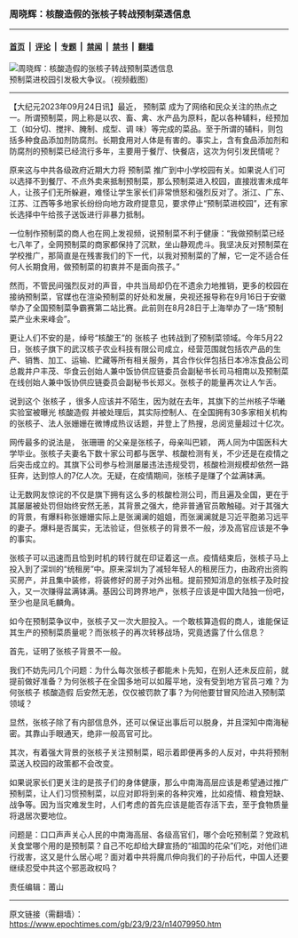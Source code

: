 ### 周晓辉：核酸造假的张核子转战预制菜透信息

---

#### [首页](../../../..?n14079950) &nbsp;|&nbsp; [评论](../../../../../epoch-comment?n14079950) &nbsp;|&nbsp; [专题](../../../../../epoch-special?n14079950) &nbsp;|&nbsp; [禁闻](../../../../../epoch-news?n14079950) &nbsp;|&nbsp; [禁书](../../../../../books?n14079950) &nbsp;|&nbsp; [翻墙](https://github.com/gfw-breaker/nogfw/blob/master/README.md?n14079950)


<div><img alt="周晓辉：核酸造假的张核子转战预制菜透信息" class="attachment-djy_600_400 size-djy_600_400 wp-post-image" src="https://i.epochtimes.com/assets/uploads/2023/09/id14077929-Collage-Maker-20-Sep-2023-11-58-AM-1454.jpg"/>
<div class="caption">
 预制菜进校园引发极大争议。（视频截图）
</div></div><hr/><div class="post_content" id="artbody" itemprop="articleBody">
 <!-- article content begin -->
 <p>
  【大纪元2023年09月24日讯】最近，
  <ok href="https://www.epochtimes.com/gb/tag/%E9%A2%84%E5%88%B6%E8%8F%9C.html">
   预制菜
  </ok>
  成为了网络和民众关注的热点之一。所谓预制菜，网上称是以农、畜、禽、水产品为原料，配以各种辅料，经预加工（如分切、搅拌、腌制、成型、调 味）等完成的菜品。至于所谓的辅料，则包括多种食品添加剂防腐剂。长期食用对人体是有害的。事实上，含有食品添加剂和防腐剂的预制菜已经流行多年，主要用于餐厅、快餐店，这次为何引发民情呢？
 </p>
 <p>
  原来这与中共各级政府近期大力将
  <ok href="https://www.epochtimes.com/gb/tag/%E9%A2%84%E5%88%B6%E8%8F%9C.html">
   预制菜
  </ok>
  推广到中小学校园有关。如果说人们可以选择不到餐厅、不点外卖来抵制预制菜，那么预制菜进入校园，直接戕害未成年人，让孩子们无所躲避，难怪让学生家长们非常愤怒和强烈反对了。浙江、广东、江苏、江西等多地家长纷纷向地方政府提意见，要求停止“预制菜进校园”，还有家长选择中午给孩子送饭进行非暴力抵制。
 </p>
 <p>
  一位制作预制菜的商人也在网上发视频，说预制菜不利于健康：“我做预制菜已经七八年了，全网预制菜的商家都保持了沉默，坐山静观虎斗。我坚决反对预制菜在学校推广，那简直是在残害我们的下一代，以我对预制菜的了解，它一定不适合任何人长期食用，做预制菜的初衷并不是面向孩子。”
 </p>
 <p>
  然而，不管民间强烈反对的声音，中共当局却仍在不遗余力地推销，更多的校园在接纳预制菜，官媒也在渲染预制菜的好处和发展，央视还报导称在9月16日于安徽举办了全国预制菜争霸赛第二站比赛。此前则在8月28日于上海举办了一场“预制菜产业未来峰会”。
 </p>
 <p>
  更让人们不安的是，绰号“核酸王”的
  <ok href="https://www.epochtimes.com/gb/tag/%E5%BC%A0%E6%A0%B8%E5%AD%90.html">
   张核子
  </ok>
  也转战到了预制菜领域。今年5月22日，张核子旗下的武汉核子农业科技有限公司成立，经营范围就包括农产品的生产、销售、加工、运输、贮藏等所有相关服务，其合作伙伴包括日本冷冻食品公司总裁井户丰茂、华食云创始人兼中饭协供应链委员会副秘书长司马相南以及预制菜在线创始人兼中饭协供应链委员会副秘书长郑义。张核子的能量再次让人乍舌。
 </p>
 <p>
  说到这个
  <ok href="https://www.epochtimes.com/gb/tag/%E5%BC%A0%E6%A0%B8%E5%AD%90.html">
   张核子
  </ok>
  ，很多人应该并不陌生，因为就在去年，其旗下的兰州核子华曦实验室被曝光
  <ok href="https://www.epochtimes.com/gb/tag/%E6%A0%B8%E9%85%B8%E9%80%A0%E5%81%87.html">
   核酸造假
  </ok>
  并被处理后，其实际控制人、在全国拥有30多家相关机构的张核子、法人张姗姗在微博成热议话题，并登上了热搜，总阅览量超过十亿次。
 </p>
 <p>
  网传最多的说法是，
  <ok href="https://www.epochtimes.com/gb/tag/%E5%BC%A0%E7%8F%8A%E7%8F%8A.html">
   张珊珊
  </ok>
  的父亲是张核子，母亲叫巴颖， 两人同为中国医科大学毕业。张核子夫妻名下数十家公司都与医学、核酸检测有关，不少还是在疫情之后突击成立的。其旗下公司参与检测屡屡违法违规受罚，核酸检测规模却依然一路狂奔，达到惊人的7亿人次。无疑，在疫情期间，张核子是赚了个盆满钵满。
 </p>
 <p>
  让无数网友惊诧的不仅是旗下拥有这么多的核酸检测公司，而且遍及全国，更在于其屡屡被处罚但始终安然无恙，其背景之强大，绝非普通官员敢触碰。对于其强大的背景，有爆料称张姗姗实际上是张澜澜的姐姐，而张澜澜就是习近平胞弟习远平的妻子。爆料是否属实，无法验证，但张核子的背景不一般，涉及高官应该是不争的事实。
 </p>
 <p>
  张核子可以迅速而且恰到时机的转行就在印证着这一点。疫情结束后，张核子马上投入到了深圳的“统租房”中。原来深圳为了减轻年轻人的租房压力，由政府出资购买房产，并且集中装修，将装修好的房子对外出租。提前预知消息的张核子及时投入，又一次赚得盆满钵满。基因公司跨界地产，张核子应该是中国大陆独一份吧，至少也是凤毛麟角。
 </p>
 <p>
  如今在预制菜争议中，张核子又一次大胆投入。一个敢核算造假的商人，谁能保证其生产的预制菜质量呢？而张核子的再次转移战场，究竟透露了什么信息？
 </p>
 <p>
  首先，证明了张核子背景不一般。
 </p>
 <p>
  我们不妨先问几个问题：为什么每次张核子都能未卜先知，在别人还未反应前，就提前做好准备？为何张核子在全国多地可以如履平地，没有受到地方官员刁难？为何张核子
  <ok href="https://www.epochtimes.com/gb/tag/%E6%A0%B8%E9%85%B8%E9%80%A0%E5%81%87.html">
   核酸造假
  </ok>
  后安然无恙，仅仅被罚款了事？为何他要甘冒风险进入预制菜领域？
 </p>
 <p>
  显然，张核子除了有内部信息外，还可以保证出事后可以脱身，并且深知中南海秘密。其靠山手眼通天，绝非一般高官可比。
 </p>
 <p>
  其次，有着强大背景的张核子关注预制菜，昭示着即便再多的人反对，中共将预制菜送入校园的政策都不会改变。
 </p>
 <p>
  如果说家长们更关注的是孩子们的身体健康，那么中南海高层应该是希望通过推广预制菜，让人们习惯预制菜，以应对即将到来的各种灾难，比如疫情、粮食短缺、战争等。因为当灾难发生时，人们考虑的首先应该是能否存活下去，至于食物质量将退居次要地位。
 </p>
 <p>
  问题是：口口声声关心人民的中南海高层、各级高官们，哪个会吃预制菜？党政机关食堂哪个用的是预制菜？自己不吃却给大肆宣扬的“祖国的花朵”们吃，对他们进行戕害，这又是什么居心呢？面对着中共将魔爪伸向我们的子孙后代，中国人还要继续忍受中共这个邪恶政权吗？
 </p>
 <p>
  责任编辑：莆山
 </p>
 <!-- article content end -->
 <div id="below_article_ad">
 </div>
</div>


---

原文链接（需翻墙）：https://www.epochtimes.com/gb/23/9/23/n14079950.htm